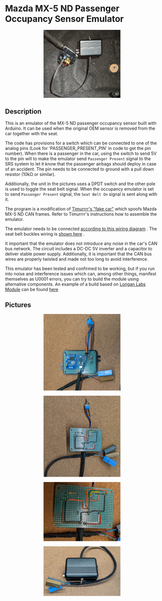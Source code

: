 # Mazda MX-5 ND Passenger Occupancy Sensor Emulator

<p align="center">
    <img src="./media/PXL_20240120_113852492.jpg" alt="POS Emulator" style="height: 50%; width:50%;"/>
</p>

## Description

This is an emulator of the MX-5 ND passenger occupancy sensor built with Arduino. It can be used when the original OEM sensor is removed from the car together with the seat.

The code has provisions for a switch which can be connected to one of the analog pins (Look for 'PASSENGER_PRESENT_PIN' in code to get the pin number). When there is a passenger in the car, using the switch to send 5V to the pin will to make the emulator send `Passenger Present` signal to the SRS system to let it know that the passenger airbags should deploy in case of an accident. The pin needs to be connected to ground with a pull down resistor (10kΩ or similar).

Additionally, the unit in the pictures uses a DPDT switch and the other pole is used to toggle the seat belt signal. When the occupancy emulator is set to send `Passenger Present` signal, the `Seat Belt On` signal is sent along with it.

The program is a modification of [Timurrrr's "fake car"](https://github.com/timurrrr/RaceChronoDiyBleDevice#testing-with-a-fake-car) which spoofs Mazda MX-5 ND CAN frames. Refer to Timurrrr's instructions how to assemble the emulator.

The emulator needs to be connected [according to this wiring diagram](https://www.mx5manual.com/page.html?p=wiring&s=WR001&docid=SM356447) . The seat belt buckles wiring is [shown here](https://www.mx5manual.com/page.html?p=wiring&s=WR001&docid=SM356446) .

It important that the emulator does not introduce any noise in the car's CAN bus network. The circuit includes a DC-DC 5V inverter and a capacitor to deliver stable power supply. Additionally, it is important that the CAN bus wires are properly twisted and made not too long to avoid interference.

This emulator has been tested and confirmed to be working, but if you run into noise and interference issues which can, among other things, manifest themselves as U0001 errors, you can try to build the module using alternative components. An example of a build based on [Longan Labs Module](https://docs.longan-labs.cc/1030017/) can be found [here](https://github.com/chrumck/mx5nd-ocs-emulator/tree/longan_i2c_can)

## Pictures

<p align="center">
    <img src="./media/PXL_20240119_142248539.jpg" alt="POS Emulator" style="height: 50%; width:50%;"/>
</p>

<p align="center">
    <img src="./media/PXL_20240119_180921346.jpg" alt="POS Emulator" style="height: 50%; width:50%;"/>
</p>

<p align="center">
    <img src="./media/PXL_20240119_180938509.jpg" alt="POS Emulator" style="height: 50%; width:50%;"/>
</p>

<p align="center">
    <img src="./media/PXL_20240120_110820375.jpg" alt="POS Emulator" style="height: 50%; width:50%;"/>
</p>

